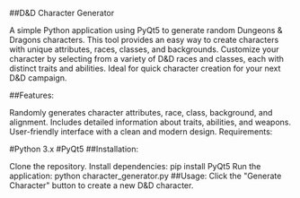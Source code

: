 ##D&D Character Generator

A simple Python application using PyQt5 to generate random Dungeons & Dragons characters. This tool provides an easy way to create characters with unique attributes, races, classes, and backgrounds. Customize your character by selecting from a variety of D&D races and classes, each with distinct traits and abilities. Ideal for quick character creation for your next D&D campaign.

##Features:

Randomly generates character attributes, race, class, background, and alignment.
Includes detailed information about traits, abilities, and weapons.
User-friendly interface with a clean and modern design.
Requirements:

#Python 3.x
#PyQt5
##Installation:

Clone the repository.
Install dependencies: pip install PyQt5
Run the application: python character_generator.py
##Usage: Click the "Generate Character" button to create a new D&D character.
